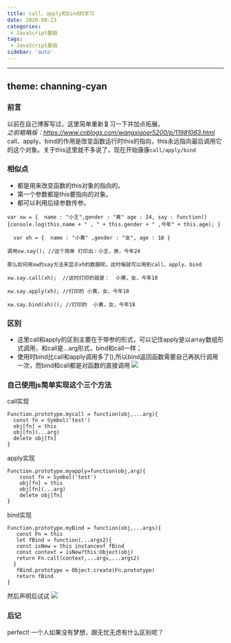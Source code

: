```yaml
---
title: call、apply和bind的学习
date: 2020-08-23
categories:
 - JavaScript基础
tags:
 - JavaScript基础
sidebar: 'auto'
---
```

---
theme: channing-cyan
---
### 前言
以前在自己博客写过，这里简单重新复习一下并加点拓展。
<br/>
<i>之前粗略版：https://www.cnblogs.com/wangxiaoer5200/p/11981063.html</i>
<br/>
call、apply、bind的作用是改变函数运行时this的指向，this永远指向最后调用它的这个对象。关于this这里就不多说了，现在开始康康```call/apply/bind```

### 相似点
+ 都是用来改变函数的this对象的指向的。
+ 第一个参数都是this要指向的对象。
+ 都可以利用后续参数传参。

```
var xw = {  name : "小王",gender : "男" age : 24, say : function() {console.log(this.name + " , " + this.gender + " ,今年" + this.age); }

  var xh = {  name : "小黄" ,gender : "女", age : 18 }

调用xw.say(); //这个简单 打印出：小王，男，今年24

那么如何用xw的say方法来显示xh的数据呢。这时候就可以用到call、apply、bind

xw.say.call(xh);  //这时打印的就是：  小黄，女，今年18

xw.say.apply(xh); //打印的 小黄，女，今年18

xw.say.bind(xh)(); //打印的  小黄，女，今年18
```



 ### 区别
  + 这里call和apply的区别主要在于带参的形式，可以记住apply是以array数组形式调用，和call是...arg形式，bind和call一样；
 + 使用时bind比call和apply调用多了(),所以bind返回函数需要自己再执行调用一次，而bind和call都是对函数的直接调用
![](https://p3-juejin.byteimg.com/tos-cn-i-k3u1fbpfcp/30e2f90f2b4e49108f1d36378faf03ae~tplv-k3u1fbpfcp-zoom-1.image)

### 自己使用js简单实现这个三个方法

call实现
```
Function.prototype.mycall = function(obj,...arg){
  const fn = Symbol('test')
  obj[fn] = this
  obj[fn](...arg)
  delete obj[fn]
}
```
apply实现
```
Function.prototype.myapply=function(obj,arg){
    const fn = Symbol('test')
    obj[fn] = this
    obj[fn](...arg)
    delete obj[fn]
}
```
bind实现
```
Function.prototype.myBind = function(obj,...args){
   const Fn = this
   let fBind = function(...args2){
   const isNew = this instanceof fBind
   const context = isNew?this:Object(obj)
   return Fn.call(context,...args,...args2)
  }
   fBind.prototype = Object.create(Fn.prototype)
   return fBind
}
```
然后声明后试试
![](https://p1-juejin.byteimg.com/tos-cn-i-k3u1fbpfcp/d4c5dac433f24599b1533679d3d6c117~tplv-k3u1fbpfcp-zoom-1.image)

### 后记
perfect! 一个人如果没有梦想，跟无忧无虑有什么区别呢？

